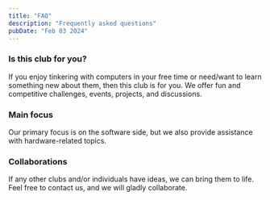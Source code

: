 ```yaml
---
title: "FAQ"
description: "Frequently asked questions"
pubDate: "Feb 03 2024"
---
```


### Is this club for you?

If you enjoy tinkering with computers in your free time or need/want to learn something new about them, then this club is for you. We offer fun and competitive challenges, events, projects, and discussions.

### Main focus

Our primary focus is on the software side, but we also provide assistance with hardware-related topics.

### Collaborations

If any other clubs and/or individuals have ideas, we can bring them to life. Feel free to contact us, and we will gladly collaborate.
